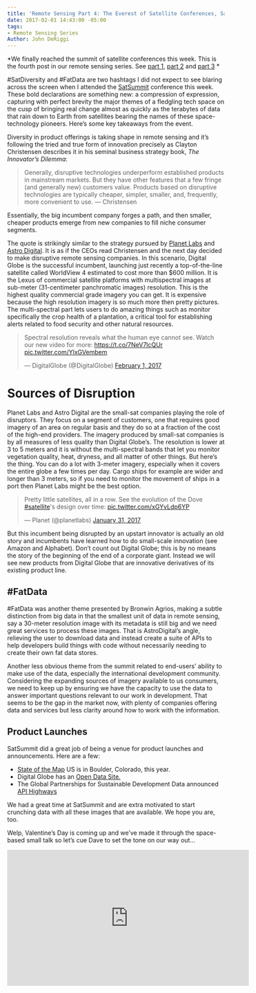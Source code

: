 ```yaml
---
title: 'Remote Sensing Part 4: The Everest of Satellite Conferences, SatSummit 2017'
date: 2017-02-01 14:43:00 -05:00
tags:
- Remote Sensing Series
Author: John DeRiggi
---
```


*We finally reached the summit of satellite conferences this week. This is the fourth post in our remote sensing series. See [part 1](https://dai-global-digital.com/remote-sensing-of-the-earth.html), [part 2](https://dai-global-digital.com/part-2-la-la-landsat-making-use-of-landsat-imagery.html) and [part 3](https://dai-global-digital.com/lush-green-remote-sensing.html) *

#SatDiversity and #FatData are two hashtags I did not expect to see blaring across the screen when I attended the [SatSummit](https://satsummit.io) conference this week. These bold declarations are something new: a compression of expression, capturing with perfect brevity the major themes of a fledgling tech space on the cusp of bringing real change almost as quickly as the terabytes of data that rain down to Earth from satellites bearing the names of these space-technology pioneers. Here’s some key takeaways from the event.

<!--more-->

Diversity in product offerings is taking shape in remote sensing and it’s following the tried and true form of innovation precisely as Clayton Christensen describes it in his seminal business strategy book, *The Innovator’s Dilemma*:

> Generally, disruptive technologies underperform established products in mainstream markets. But they have other features that a few fringe (and generally new) customers value. Products based on disruptive technologies are typically cheaper, simpler, smaller, and, frequently, more convenient to use. — Christensen

Essentially, the big incumbent company forges a path, and then smaller, cheaper products emerge from new companies to fill niche consumer segments.

The quote is strikingly similar to the strategy pursued by [Planet Labs](https://www.planet.com/) and [Astro Digital](https://astrodigital.com/). It is as if the CEOs read Christensen and the next day decided to make disruptive remote sensing companies. In this scenario, Digital Globe is the successful incumbent, launching just recently a top-of-the-line satellite called WorldView 4 estimated to cost more than $600 million. It is the Lexus of commercial satellite platforms with multispectral images at sub-meter (31-centimeter panchromatic images) resolution. This is the highest quality commercial grade imagery you can get. It is expensive because the high resolution imagery is so much more then pretty pictures. The multi-spectral part lets users to do amazing things such as monitor specifically the crop health of a plantation, a critical tool for establishing alerts related to food security and other natural resources.

<blockquote class="twitter-tweet" data-lang="en"><p lang="en" dir="ltr">Spectral resolution reveals what the human eye cannot see. Watch our new video for more: <a href="https://t.co/7NeV7lcQUr">https://t.co/7NeV7lcQUr</a> <a href="https://t.co/YlxGVembem">pic.twitter.com/YlxGVembem</a></p>— DigitalGlobe (@DigitalGlobe) <a href="https://twitter.com/DigitalGlobe/status/826877814477578240">February 1, 2017</a></blockquote>
<script async src="//platform.twitter.com/widgets.js" charset="utf-8"></script>

# Sources of Disruption

Planet Labs and Astro Digital are the small-sat companies playing the role of disruptors. They focus on a segment of customers, one that requires good imagery of an area on regular basis and they do so at a fraction of the cost of the high-end providers. The imagery produced by small-sat companies is by all measures of less quality than Digital Globe’s. The resolution is lower at 3 to 5 meters and it is without the multi-spectral bands that let you monitor vegetation quality, heat, dryness, and all matter of other things. But here’s the thing. You can do a lot with 3-meter imagery, especially when it covers the entire globe a few times per day. Cargo ships for example are wider and longer than 3 meters, so if you need to monitor the movement of ships in a port then Planet Labs might be the best option.

<blockquote class="twitter-tweet" data-lang="en"><p lang="en" dir="ltr">Pretty little satellites, all in a row. See the evolution of the Dove <a href="https://twitter.com/hashtag/satellite?src=hash">#satellite</a>'s design over time: <a href="https://t.co/xGYvLdp6YP">pic.twitter.com/xGYvLdp6YP</a></p>— Planet (@planetlabs) <a href="https://twitter.com/planetlabs/status/826466171432022016">January 31, 2017</a></blockquote>
<script async src="//platform.twitter.com/widgets.js" charset="utf-8"></script>

But this incumbent being disrupted by an upstart innovator is actually an old story and incumbents have learned how to do small-scale innovation (see Amazon and Alphabet). Don’t count out Digital Globe; this is by no means the story of the beginning of the end of a corporate giant. Instead we will see new products from Digital Globe that are innovative derivatives of its existing product line.

## #FatData

#FatData was another theme presented by Bronwin Agrios, making a subtle distinction from big data in that the smallest unit of data in remote sensing, say a 30-meter resolution image with its metadata is still big and we need great services to process these images. That is AstroDigital’s angle, relieving the user to download data and instead create a suite of APIs to help developers build things with code without necessarily needing to create their own fat data stores.

Another less obvious theme from the summit related to end-users’ ability to make use of the data, especially the international development community. Considering the expanding sources of imagery available to us consumers, we need to keep up by ensuring we have the capacity to use the data to answer important questions relevant to our work in development. That seems to be the gap in the market now, with plenty of companies offering data and services but less clarity around how to work with the information.

## Product Launches

SatSummit did a great job of being a venue for product launches and announcements. Here are a few:

* [State of the Map](https://openstreetmap.us/2017/01/sotmus-2017-announcement/) US is in Boulder, Colorado, this year.
* Digital Globe has an [Open Data Site.](https://www.digitalglobe.com/opendata)
* The Global Partnerships for Sustainable Development Data announced [API Highways](http://www.data4sdgs.org/master-blog/2017/1/31/beta-launch-of-the-data4sdgs-api-highways)

We had a great time at SatSummit and are extra motivated to start crunching data with all these images that are available. We hope you are, too.

Welp, Valentine’s Day is coming up and we’ve made it through the space-based small talk so let’s cue Dave to set the tone on our way out...

<iframe width="560" height="315" src="https://www.youtube.com/embed/GAamgBPebsk" frameborder="0" allowfullscreen></iframe>